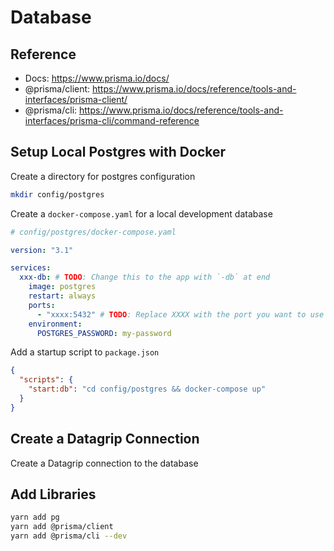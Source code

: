 # Database

## Reference

- Docs: <https://www.prisma.io/docs/>
- @prisma/client: <https://www.prisma.io/docs/reference/tools-and-interfaces/prisma-client/>
- @prisma/cli: <https://www.prisma.io/docs/reference/tools-and-interfaces/prisma-cli/command-reference>

## Setup Local Postgres with Docker

Create a directory for postgres configuration

```sh
mkdir config/postgres
```

Create a `docker-compose.yaml` for a local development database

```yaml
# config/postgres/docker-compose.yaml

version: "3.1"

services:
  xxx-db: # TODO: Change this to the app with `-db` at end
    image: postgres
    restart: always
    ports:
      - "xxxx:5432" # TODO: Replace XXXX with the port you want to use
    environment:
      POSTGRES_PASSWORD: my-password
```

Add a startup script to `package.json`

```json
{
  "scripts": {
    "start:db": "cd config/postgres && docker-compose up"
  }
}
```

## Create a Datagrip Connection

Create a Datagrip connection to the database

## Add Libraries

```sh
yarn add pg
yarn add @prisma/client
yarn add @prisma/cli --dev
```
